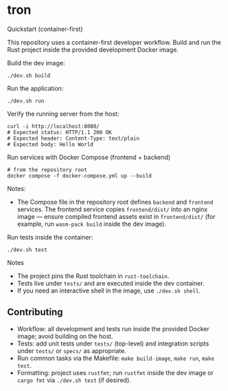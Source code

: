 # tron

Quickstart (container-first)

This repository uses a container-first developer workflow. Build and run the Rust project inside the provided development Docker image.

Build the dev image:

```
./dev.sh build
```

Run the application:

```
./dev.sh run
```

Verify the running server from the host:

```
curl -i http://localhost:8080/
# Expected status: HTTP/1.1 200 OK
# Expected header: Content-Type: text/plain
# Expected body: Hello World
```

Run services with Docker Compose (frontend + backend)

```
# from the repository root
docker compose -f docker-compose.yml up --build
```

Notes:
- The Compose file in the repository root defines `backend` and `frontend` services. The frontend service copies `frontend/dist/` into an nginx image — ensure compiled frontend assets exist in `frontend/dist/` (for example, run `wasm-pack build` inside the dev image).

Run tests inside the container:

```
./dev.sh test
```

Notes

- The project pins the Rust toolchain in `rust-toolchain`.
- Tests live under `tests/` and are executed inside the dev container.
- If you need an interactive shell in the image, use `./dev.sh shell`.

## Contributing

- Workflow: all development and tests run inside the provided Docker image; avoid building on the host.
- Tests: add unit tests under `tests/` (top-level) and integration scripts under `tests/` or `specs/` as appropriate.
- Run common tasks via the Makefile: `make build-image`, `make run`, `make test`.
- Formatting: project uses `rustfmt`; run `rustfmt` inside the dev image or `cargo fmt` via `./dev.sh test` (if desired).
